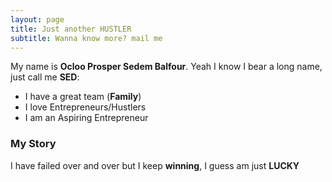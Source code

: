 ```yaml
---
layout: page
title: Just another HUSTLER
subtitle: Wanna know more? mail me
---
```


My name is **Ocloo Prosper Sedem Balfour**. Yeah I know I bear a long name, just call me **SED**:

- I have a great team (**Family**)
- I love Entrepreneurs/Hustlers 
- I am an Aspiring Entrepreneur



### My Story

I have failed over and over but I keep **winning**, I guess am just **LUCKY** 
